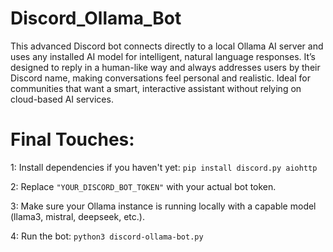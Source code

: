 # Discord_Ollama_Bot
This advanced Discord bot connects directly to a local Ollama AI server and uses any installed AI model for intelligent, natural language responses. It’s designed to reply in a human-like way and always addresses users by their Discord name, making conversations feel personal and realistic. Ideal for communities that want a smart, interactive assistant without relying on cloud-based AI services.


# Final Touches:
1: Install dependencies if you haven't yet:
`pip install discord.py aiohttp`


2: Replace `"YOUR_DISCORD_BOT_TOKEN"` with your actual bot token.

3: Make sure your Ollama instance is running locally with a capable model (llama3, mistral, deepseek, etc.).

4: Run the bot:
`python3 discord-ollama-bot.py`
